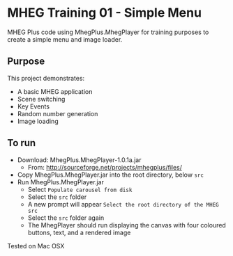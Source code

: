 MHEG Training 01 - Simple Menu
=====================

MHEG Plus code using MhegPlus.MhegPlayer for training purposes to create a simple menu and image loader.

Purpose
-------
This project demonstrates:
* A basic MHEG application
* Scene switching
* Key Events
* Random number generation
* Image loading

To run
------
- Download: MhegPlus.MhegPlayer-1.0.1a.jar
  - From: http://sourceforge.net/projects/mhegplus/files/
- Copy MhegPlus.MhegPlayer.jar into the root directory, below ``src``
- Run MhegPlus.MhegPlayer.jar
  - Select ``Populate carousel from disk``
  - Select the ``src`` folder
  - A new prompt will appear ``Select the root directory of the MHEG src``
  - Select the ``src`` folder again
  - The MhegPlayer should run displaying the canvas with four coloured buttons, text, and a rendered image

Tested on Mac OSX

